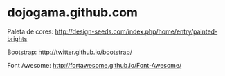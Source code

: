 dojogama.github.com
===================

Paleta de cores: http://design-seeds.com/index.php/home/entry/painted-brights

Bootstrap: http://twitter.github.io/bootstrap/

Font Awesome: http://fortawesome.github.io/Font-Awesome/

